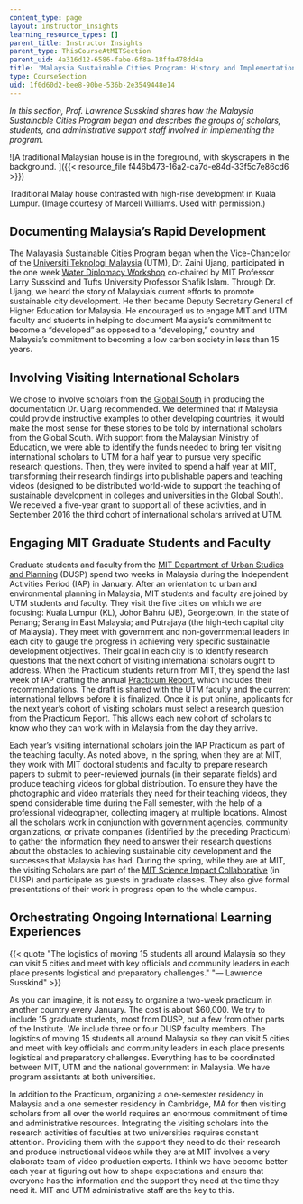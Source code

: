 ```yaml
---
content_type: page
layout: instructor_insights
learning_resource_types: []
parent_title: Instructor Insights
parent_type: ThisCourseAtMITSection
parent_uid: 4a316d12-6586-fabe-6f8a-18ffa478dd4a
title: 'Malaysia Sustainable Cities Program: History and Implementation'
type: CourseSection
uid: 1f0d60d2-bee8-90be-536b-2e3549448e14
---
```


_In this section, Prof. Lawrence Susskind shares how the Malaysia Sustainable Cities Program began and describes the groups of scholars, students, and administrative support staff involved in implementing the program._

![A traditional Malaysian house is in the foreground, with skyscrapers in the background. ]({{< resource_file f446b473-16a2-ca7d-e84d-33f5c7e86cd6 >}})

Traditional Malay house contrasted with high-rise development in Kuala Lumpur. (Image courtesy of Marcell Williams. Used with permission.)

Documenting Malaysia’s Rapid Development
----------------------------------------

The Malayasia Sustainable Cities Program began when the Vice-Chancellor of the [Universiti Teknologi Malaysia](http://www.utm.my/) (UTM), Dr. Zaini Ujang, participated in the one week [Water Diplomacy Workshop](http://waterdiplomacy.org/workshop/) co-chaired by MIT Professor Larry Susskind and Tufts University Professor Shafik Islam. Through Dr. Ujang, we heard the story of Malaysia’s current efforts to promote sustainable city development. He then became Deputy Secretary General of Higher Education for Malaysia. He encouraged us to engage MIT and UTM faculty and students in helping to document Malaysia’s commitment to become a “developed” as opposed to a “developing,” country and Malaysia’s commitment to becoming a low carbon society in less than 15 years.

Involving Visiting International Scholars
-----------------------------------------

We chose to involve scholars from the [Global South](https://en.wikipedia.org/wiki/Global_South) in producing the documentation Dr. Ujang recommended. We determined that if Malaysia could provide instructive examples to other developing countries, it would make the most sense for these stories to be told by international scholars from the Global South. With support from the Malaysian Ministry of Education, we were able to identify the funds needed to bring ten visiting international scholars to UTM for a half year to pursue very specific research questions. Then, they were invited to spend a half year at MIT, transforming their research findings into publishable papers and teaching videos (designed to be distributed world-wide to support the teaching of sustainable development in colleges and universities in the Global South). We received a five-year grant to support all of these activities, and in September 2016 the third cohort of international scholars arrived at UTM.

Engaging MIT Graduate Students and Faculty
------------------------------------------

Graduate students and faculty from the [MIT Department of Urban Studies and Planning](http://dusp.mit.edu/) (DUSP) spend two weeks in Malaysia during the Independent Activities Period (IAP) in January. After an orientation to urban and environmental planning in Malaysia, MIT students and faculty are joined by UTM students and faculty. They visit the five cities on which we are focusing: Kuala Lumpur (KL), Johor Bahru (JB), Georgetown, in the state of Penang; Serang in East Malaysia; and Putrajaya (the high-tech capital city of Malaysia). They meet with government and non-governmental leaders in each city to gauge the progress in achieving very specific sustainable development objectives. Their goal in each city is to identify research questions that the next cohort of visiting international scholars ought to address. When the Practicum students return from MIT, they spend the last week of IAP drafting the annual [Practicum Report](https://malaysiacities.mit.edu/practicum2016), which includes their recommendations. The draft is shared with the UTM faculty and the current international fellows before it is finalized. Once it is put online, applicants for the next year’s cohort of visiting scholars must select a research question from the Practicum Report. This allows each new cohort of scholars to know who they can work with in Malaysia from the day they arrive.

Each year’s visiting international scholars join the IAP Practicum as part of the teaching faculty. As noted above, in the spring, when they are at MIT, they work with MIT doctoral students and faculty to prepare research papers to submit to peer-reviewed journals (in their separate fields) and produce teaching videos for global distribution. To ensure they have the photographic and video materials they need for their teaching videos, they spend considerable time during the Fall semester, with the help of a professional videographer, collecting imagery at multiple locations. Almost all the scholars work in conjunction with government agencies, community organizations, or private companies (identified by the preceding Practicum) to gather the information they need to answer their research questions about the obstacles to achieving sustainable city development and the successes that Malaysia has had. During the spring, while they are at MIT, the visiting Scholars are part of the [MIT Science Impact Collaborative](https://dusp.mit.edu/epp/project/mit-science-impact-collaborative) (in DUSP) and participate as guests in graduate classes. They also give formal presentations of their work in progress open to the whole campus.

Orchestrating Ongoing International Learning Experiences
--------------------------------------------------------

{{< quote "The logistics of moving 15 students all around Malaysia so they can visit 5 cities and meet with key officials and community leaders in each place presents logistical and preparatory challenges." "— Lawrence Susskind" >}}

As you can imagine, it is not easy to organize a two-week practicum in another country every January. The cost is about $60,000. We try to include 15 graduate students, most from DUSP, but a few from other parts of the Institute. We include three or four DUSP faculty members. The logistics of moving 15 students all around Malaysia so they can visit 5 cities and meet with key officials and community leaders in each place presents logistical and preparatory challenges. Everything has to be coordinated between MIT, UTM and the national government in Malaysia. We have program assistants at both universities.

In addition to the Practicum, organizing a one-semester residency in Malaysia and a one semester residency in Cambridge, MA for then visiting scholars from all over the world requires an enormous commitment of time and administrative resources. Integrating the visiting scholars into the research activities of faculties at two universities requires constant attention. Providing them with the support they need to do their research and produce instructional videos while they are at MIT involves a very elaborate team of video production experts. I think we have become better each year at figuring out how to shape expectations and ensure that everyone has the information and the support they need at the time they need it. MIT and UTM administrative staff are the key to this.